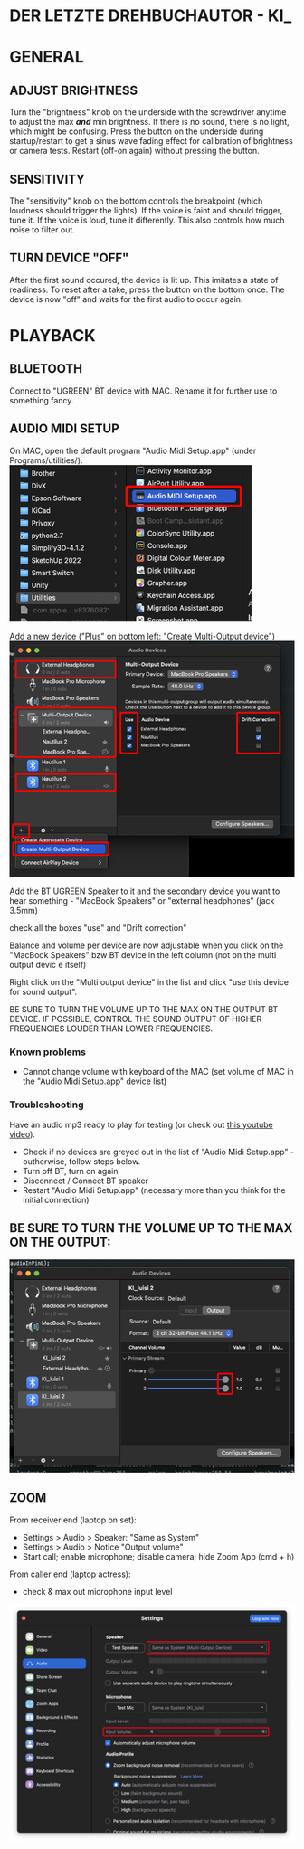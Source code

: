 # DER LETZTE DREHBUCHAUTOR - KI_

# GENERAL

## ADJUST BRIGHTNESS
  Turn the "brightness" knob on the underside with the screwdriver anytime to adjust the max ***and*** min brightness. If there is no sound, there is no light, which might be confusing. Press the button on the underside during startup/restart to get a sinus wave fading effect for calibration of brightness or camera tests. Restart (off-on again) without pressing the button.

## SENSITIVITY
  The "sensitivity" knob on the bottom controls the breakpoint (which loudness should trigger the lights). If the voice is faint and should trigger, tune it. If the voice is loud, tune it differently. This also controls how much noise to filter out.

## TURN DEVICE "OFF"
  After the first sound occured, the device is lit up. This imitates a state of readiness.
  To reset after a take, press the button on the bottom once. The device is now "off" and waits for the first audio to occur again.


# PLAYBACK

## BLUETOOTH
  Connect to "UGREEN" BT device with MAC. Rename it for further use to something fancy.

## AUDIO MIDI SETUP
  On MAC, open the default program "Audio Midi Setup.app" (under Programs/utilities/).
  ![1_audio_midi_setup.png](readme/1_audio_midi_setup.png)

  Add a new device ("Plus" on bottom left: "Create Multi-Output device")
  ![2_create_multi_output_device_with_jack_and_BT.png](readme/2_create_multi_output_device_with_jack_and_BT.png)

  Add the BT UGREEN Speaker to it and the secondary device you want to hear something - "MacBook Speakers" or "external headphones" (jack 3.5mm)

  check all the boxes "use" and "Drift correction"

  Balance and volume per device are now adjustable when you click on the "MacBook Speakers" bzw BT device in the left column (not on the multi output devic e itself)

  Right click on the "Multi output device" in the list and click "use this device for sound output".

  BE SURE TO TURN THE VOLUME UP TO THE MAX ON THE OUTPUT BT DEVICE. IF POSSIBLE, CONTROL THE SOUND OUTPUT OF HIGHER FREQUENCIES LOUDER THAN LOWER FREQUENCIES.

### Known problems
  - Cannot change volume with keyboard of the MAC (set volume of MAC in the "Audio Midi Setup.app" device list)


### Troubleshooting
  Have an audio mp3 ready to play for testing (or check out [this youtube video](https://youtu.be/CEx2fPn-_UE?si=wfVWxz2ufVkPRJ_Z&t=9)).
  - Check if no devices are greyed out in the list of "Audio Midi Setup.app" - outherwise, follow steps below.
  - Turn off BT, turn on again
  - Disconnect / Connect BT speaker
  - Restart "Audio Midi Setup.app" (necessary more than you think for the initial connection)

## BE SURE TO TURN THE VOLUME UP TO THE MAX ON THE OUTPUT:
  ![3_turn_it_up.png](readme/3_turn_it_up.png)

## ZOOM
  From receiver end (laptop on set):
  - Settings > Audio > Speaker: "Same as System"
  - Settings > Audio > Notice "Output volume"
  - Start call; enable microphone; disable camera; hide Zoom App (cmd + h)

  From caller end (laptop actress):
  - check & max out microphone input level

  ![4_zoom.png](readme/4_zoom.png)
